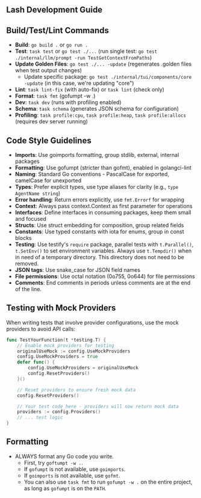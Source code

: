 ## Lash Development Guide

## Build/Test/Lint Commands

- **Build**: `go build .` or `go run .`
- **Test**: `task test` or `go test ./...` (run single test: `go test ./internal/llm/prompt -run TestGetContextFromPaths`)
- **Update Golden Files**: `go test ./... -update` (regenerates .golden files when test output changes)
  - Update specific package: `go test ./internal/tui/components/core -update` (in this case, we're updating "core")
- **Lint**: `task lint-fix` (with auto-fix) or `task lint` (check only)
- **Format**: `task fmt` (gofumpt -w .)
- **Dev**: `task dev` (runs with profiling enabled)
- **Schema**: `task schema` (generates JSON schema for configuration)
- **Profiling**: `task profile:cpu`, `task profile:heap`, `task profile:allocs` (requires dev server running)

## Code Style Guidelines

- **Imports**: Use goimports formatting, group stdlib, external, internal packages
- **Formatting**: Use gofumpt (stricter than gofmt), enabled in golangci-lint
- **Naming**: Standard Go conventions - PascalCase for exported, camelCase for unexported
- **Types**: Prefer explicit types, use type aliases for clarity (e.g., `type AgentName string`)
- **Error handling**: Return errors explicitly, use `fmt.Errorf` for wrapping
- **Context**: Always pass context.Context as first parameter for operations
- **Interfaces**: Define interfaces in consuming packages, keep them small and focused
- **Structs**: Use struct embedding for composition, group related fields
- **Constants**: Use typed constants with iota for enums, group in const blocks
- **Testing**: Use testify's `require` package, parallel tests with `t.Parallel()`,
  `t.SetEnv()` to set environment variables. Always use `t.Tempdir()` when in
  need of a temporary directory. This directory does not need to be removed.
- **JSON tags**: Use snake_case for JSON field names
- **File permissions**: Use octal notation (0o755, 0o644) for file permissions
- **Comments**: End comments in periods unless comments are at the end of the line.

## Testing with Mock Providers

When writing tests that involve provider configurations, use the mock providers to avoid API calls:

```go
func TestYourFunction(t *testing.T) {
    // Enable mock providers for testing
    originalUseMock := config.UseMockProviders
    config.UseMockProviders = true
    defer func() {
        config.UseMockProviders = originalUseMock
        config.ResetProviders()
    }()

    // Reset providers to ensure fresh mock data
    config.ResetProviders()

    // Your test code here - providers will now return mock data
    providers := config.Providers()
    // ... test logic
}
```

## Formatting

- ALWAYS format any Go code you write.
  - First, try `goftumpt -w .`.
  - If `gofumpt` is not available, use `goimports`.
  - If `goimports` is not available, use `gofmt`.
  - You can also use `task fmt` to run `gofumpt -w .` on the entire project,
    as long as `gofumpt` is on the `PATH`.
